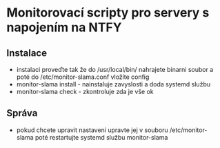 # Monitorovací scripty pro servery s napojením na NTFY
## Instalace
- instalaci proveďte tak že do /usr/local/bin/ nahrajete binarni soubor a poté do /etc/monitor-slama.conf vložíte config 
- monitor-slama install - nainstaluje zavyslosti a doda systemd službu
- monitor-slama check - zkontroluje zda je vše ok

## Správa
- pokud chcete upravit nastavení upravte jej v souboru /etc/monitor-slama poté restartujte systemd službu monitor-slama
